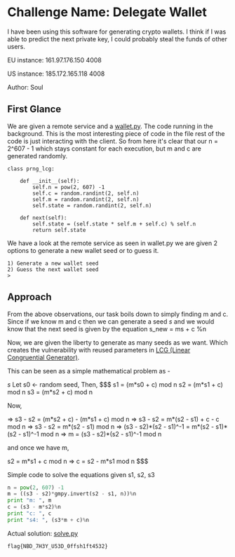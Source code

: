 # Challenge Name: Delegate Wallet

I have been using this software for generating crypto wallets. I think if I was able to predict the next private key, I could probably steal the funds of other users.

EU instance: 161.97.176.150 4008

US instance: 185.172.165.118 4008

Author: Soul

## First Glance

We are given a remote service and a [wallet.py](https://github.com/pragyanmehrotra/0x414141_2021/blob/master/Delegate%20Wallet/wallet.py). The code running in the background. This is the most interesting piece of code in the file rest of the code is just interacting with the client. So from here it's clear that our n = 2^607 - 1 which stays constant for each execution, but m and c are generated randomly.

```
class prng_lcg:

    def __init__(self):
        self.n = pow(2, 607) -1 
        self.c = random.randint(2, self.n)
        self.m = random.randint(2, self.n)
        self.state = random.randint(2, self.n)

    def next(self):
        self.state = (self.state * self.m + self.c) % self.n
        return self.state

```

We have a look at the remote service as seen in wallet.py we are given 2 options to generate a new wallet seed or to guess it.
```
1) Generate a new wallet seed
2) Guess the next wallet seed
> 
``` 

## Approach

From the above observations, our task boils down to simply finding m and c. Since if we know m and c then we can generate a seed $s$ and we would know that the next seed is given by the equation s_new = ms + c %n

Now, we are given the liberty to generate as many seeds as we want. Which creates the vulnerability with reused parameters in [LCG (Linear Congruential Generator)](https://en.wikipedia.org/wiki/Linear_congruential_generator).

This can be seen as a simple mathematical problem as - 

$s$
Let s0 <- random seed, Then,
$$$
s1 = (m\*s0 + c) mod n
s2 = (m\*s1 + c) mod n
s3 = (m\*s2 + c) mod n

Now, 

=> s3 - s2 = (m\*s2 + c) - (m\*s1 + c) mod n
=> s3 - s2 = m\*(s2 - s1) + c - c mod n
=> s3 - s2 = m\*(s2 - s1) mod n
=> (s3 - s2)\*(s2 - s1)^-1 = m\*(s2 - s1)\*(s2 - s1)^-1 mod n
=> m = (s3 - s2)\*(s2 - s1)^-1 mod n

and once we have m,

s2 = m\*s1 + c mod n
=> c = s2 - m\*s1 mod n
$$$

Simple code to solve the equations given s1, s2, s3

```python
n = pow(2, 607) -1
m = ((s3 - s2)*gmpy.invert(s2 - s1, n))%n
print "m: ", m
c = (s3 - m*s2)%n
print "c: ", c
print "s4: ", (s3*m + c)%n
```

Actual solution: [solve.py](https://github.com/pragyanmehrotra/0x414141_2021/blob/master/Delegate%20Wallet/solve.py)

`flag{NBD_7H3Y_U53D_0ffsh1ft4532}`